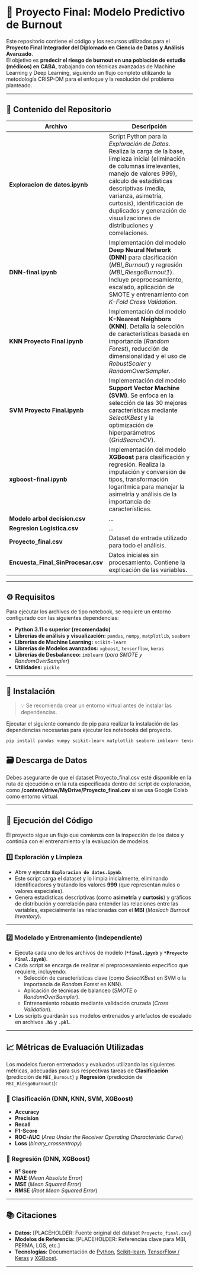 # 🧠 Proyecto Final: Modelo Predictivo de Burnout

Este repositorio contiene el código y los recursos utilizados para el **Proyecto Final Integrador del Diplomado en Ciencia de Datos y Análisis Avanzado**.  
El objetivo es **predecir el riesgo de burnout en una población de estudio (médicos) en CABA**, trabajando con técnicas avanzadas de Machine Learning y Deep Learning, siguiendo un flujo completo utilizando la metodología CRISP-DM para el enfoque y la resolución del problema planteado.

---

## 📂 Contenido del Repositorio

| Archivo | Descripción |
|----------|--------------|
| **Exploracion de datos.ipynb** | Script Python para la *Exploración de Datos*. Realiza la carga de la base, limpieza inicial (eliminación de columnas irrelevantes, manejo de valores 999), cálculo de estadísticas descriptivas (media, varianza, asimetría, curtosis), identificación de duplicados y generación de visualizaciones de distribuciones y correlaciones. |
| **DNN-final.ipynb** | Implementación del modelo **Deep Neural Network (DNN)** para clasificación (*MBI_Burnout*) y regresión (*MBI_RiesgoBurnout1*). Incluye preprocesamiento, escalado, aplicación de SMOTE y entrenamiento con *K-Fold Cross Validation*. |
| **KNN Proyecto Final.ipynb** | Implementación del modelo **K-Nearest Neighbors (KNN)**. Detalla la selección de características basada en importancia (*Random Forest*), reducción de dimensionalidad y el uso de *RobustScaler* y *RandomOverSampler*. |
| **SVM Proyecto Final.ipynb** | Implementación del modelo **Support Vector Machine (SVM)**. Se enfoca en la selección de las 30 mejores características mediante *SelectKBest* y la optimización de hiperparámetros (*GridSearchCV*). |
| **xgboost-final.ipynb** | Implementación del modelo **XGBoost** para clasificación y regresión. Realiza la imputación y conversión de tipos, transformación logarítmica para manejar la asimetría y análisis de la importancia de características. |
| **Modelo arbol decision.csv** | ... |
| **Regresion Logistica.csv** | ... |
| **Proyecto_final.csv** | Dataset de entrada utilizado para todo el análisis. |
| **Encuesta_Final_SinProcesar.csv** | Datos iniciales sin procesamiento. Contiene la explicación de las variables. |



---

## ⚙️ Requisitos

Para ejecutar los archivos de tipo notebook, se requiere un entorno configurado con las siguientes dependencias:

- **Python 3.11 o superior (recomendado)**
- **Librerías de análisis y visualización:** `pandas`, `numpy`, `matplotlib`, `seaborn`
- **Librerías de Machine Learning:** `scikit-learn`
- **Librerías de Modelos avanzados:** `xgboost`, `tensorflow`, `keras`
- **Librerías de Desbalanceo:** `imblearn` (*para SMOTE y RandomOverSampler*)
- **Utilidades:** `pickle`

---

## 🧩 Instalación

> 💡 Se recomienda crear un entorno virtual antes de instalar las dependencias.

Ejecutar el siguiente comando de pip para realizar la instalación de las dependencias necesarias para ejecutar los notebooks del proyecto.
```bash
pip install pandas numpy scikit-learn matplotlib seaborn imblearn tensorflow keras xgboost
```

## 🗃️ Descarga de Datos
Debes asegurarte de que el dataset Proyecto_final.csv esté disponible en la ruta de ejecución o en la ruta especificada dentro del script de exploración, como **/content/drive/MyDrive/Proyecto_final.csv** si se usa Google Colab como entorno virtual.

---

## 🚀 Ejecución del Código

El proyecto sigue un flujo que comienza con la inspección de los datos y continúa con el entrenamiento y la evaluación de modelos.

### 1️⃣ Exploración y Limpieza

- Abre y ejecuta **`Exploracion de datos.ipynb`**.  
- Este script carga el dataset y lo limpia inicialmente, eliminando identificadores y tratando los valores **999** (que representan nulos o valores especiales).  
- Genera estadísticas descriptivas (como **asimetría** y **curtosis**) y gráficos de distribución y correlación para entender las relaciones entre las variables, especialmente las relacionadas con el **MBI** (*Maslach Burnout Inventory*).

---

### 2️⃣ Modelado y Entrenamiento (Independiente)

- Ejecuta cada uno de los archivos de modelo (**`*final.ipynb`** y **`*Proyecto Final.ipynb`**).  
- Cada script se encarga de realizar el preprocesamiento específico que requiere, incluyendo:
  - Selección de características clave (como *SelectKBest* en SVM o la importancia de *Random Forest* en KNN).  
  - Aplicación de técnicas de balanceo (*SMOTE* o *RandomOverSampler*).  
  - Entrenamiento robusto mediante validación cruzada (*Cross Validation*).  
- Los scripts guardarán sus modelos entrenados y artefactos de escalado en archivos **`.h5`** y **`.pkl`**.

---

## 📈 Métricas de Evaluación Utilizadas

Los modelos fueron entrenados y evaluados utilizando las siguientes métricas, adecuadas para sus respectivas tareas de **Clasificación** (predicción de `MBI_Burnout`) y **Regresión** (predicción de `MBI_RiesgoBurnout1`):

### 🔹 Clasificación (DNN, KNN, SVM, XGBoost)
- **Accuracy**  
- **Precision**  
- **Recall**  
- **F1-Score**  
- **ROC-AUC** (*Area Under the Receiver Operating Characteristic Curve*)  
- **Loss** (*binary_crossentropy*)

### 🔹 Regresión (DNN, XGBoost)
- **R² Score**  
- **MAE** (*Mean Absolute Error*)  
- **MSE** (*Mean Squared Error*)  
- **RMSE** (*Root Mean Squared Error*)

---

## 📚 Citaciones

- **Datos:** [PLACEHOLDER: Fuente original del dataset `Proyecto_final.csv`]  
- **Modelos de Referencia:** [PLACEHOLDER: Referencias clave para MBI, PERMA, LGS, etc.]  
- **Tecnologías:** Documentación de [Python](https://www.python.org/), [Scikit-learn](https://scikit-learn.org/stable/), [TensorFlow / Keras](https://www.tensorflow.org/) y [XGBoost](https://xgboost.readthedocs.io/).

---
